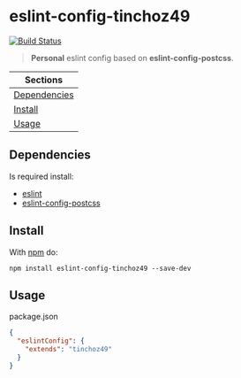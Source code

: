 # eslint-config-tinchoz49
[![Build Status](https://travis-ci.org/tinchoz49/eslint-config-tinchoz49.svg?branch=master)](https://travis-ci.org/tinchoz49/eslint-config-tinchoz49)
> **Personal** eslint config based on **eslint-config-postcss**.

Sections |
--- |
[Dependencies](#dependencies) |
[Install](#install) |
[Usage](#usage) |

## <a name="dependencies"></a> Dependencies

Is required install:

- [eslint](https://www.npmjs.com/package/eslint)
- [eslint-config-postcss](https://www.npmjs.com/package/eslint-config-postcss)

## <a name="install"></a> Install

With [npm](https://npmjs.com/package/eslint-config-tinchoz49) do:

```
npm install eslint-config-tinchoz49 --save-dev
```

## <a name="usage"></a> Usage

package.json
```json
{
  "eslintConfig": {
    "extends": "tinchoz49"
  }
}
```
